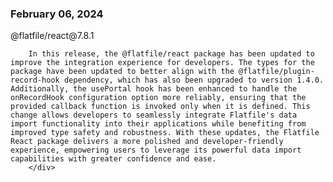
### February 06, 2024

<div style={{ display: "table", width: "auto" }}>

  <div style={{ display: "table-row", width: "auto" }}>
      <Snippet file="chips/wrappers.mdx" />
        <div style={{ float: "left", display: "table-column", paddingLeft: "30px", width: "calc(80% - 30px)" }}>
        @flatfile/react@7.8.1

        In this release, the @flatfile/react package has been updated to improve the integration experience for developers. The types for the package have been updated to better align with the @flatfile/plugin-record-hook dependency, which has also been upgraded to version 1.4.0. Additionally, the usePortal hook has been enhanced to handle the onRecordHook configuration option more reliably, ensuring that the provided callback function is invoked only when it is defined. This change allows developers to seamlessly integrate Flatfile's data import functionality into their applications while benefiting from improved type safety and robustness. With these updates, the Flatfile React package delivers a more polished and developer-friendly experience, empowering users to leverage its powerful data import capabilities with greater confidence and ease.
        </div>
  </div>

</div>
